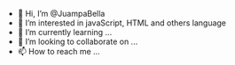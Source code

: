 - 👋 Hi, I’m @JuampaBella
- 👀 I’m interested in javaScript, HTML and others language
- 🌱 I’m currently learning ...
- 💞️ I’m looking to collaborate on ...
- 📫 How to reach me ...

<!---
JuampaBella/JuampaBella is a ✨ special ✨ repository because its `README.md` (this file) appears on your GitHub profile.
You can click the Preview link to take a look at your changes.
--->
